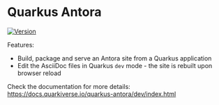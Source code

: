 # Quarkus Antora

[![Version](https://img.shields.io/maven-central/v/io.quarkiverse.antora/quarkus-antora?logo=apache-maven&style=flat-square)](https://central.sonatype.com/artifact/io.quarkiverse.antora/quarkus-antora-parent)

Features:

* Build, package and serve an Antora site from a Quarkus application
* Edit the AsciiDoc files in Quarkus `dev` mode - the site is rebuilt upon browser reload

Check the documentation for more details: https://docs.quarkiverse.io/quarkus-antora/dev/index.html

